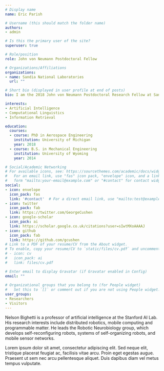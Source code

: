 ```yaml
---
# Display name
name: Eric Parish 

# Username (this should match the folder name)
authors:
- admin

# Is this the primary user of the site?
superuser: true

# Role/position
role: John von Neumann Postdoctoral Fellow 

# Organizations/Affiliations
organizations:
- name: Sandia National Laboratories 
  url: ""

# Short bio (displayed in user profile at end of posts)
bio: I am the 2018 John von Neumann Postdoctoral Research Fellow at Sandia National Laboratories. I earned my Ph.D. from the University of Michigan in 2018 in Aerospace Engineering. My research focuses on the development of engineering technologies that enable rapid simulation of complex multiscale and multiphysics systems through computational engineering, applied math, and ma- chine learning. 

interests:
- Artificial Intelligence
- Computational Linguistics
- Information Retrieval

education:
  courses:
  - course: PhD in Aerospace Engineering 
    institution: University of Michigan
    year: 2018
  - course: B.S. in Mechanical Engineering 
    institution: University of Wyoming 
    year: 2014

# Social/Academic Networking
# For available icons, see: https://sourcethemes.com/academic/docs/widgets/#icons
#   For an email link, use "fas" icon pack, "envelope" icon, and a link in the
#   form "mailto:your-email@example.com" or "#contact" for contact widget.
social:
- icon: envelope
  icon_pack: fas
  link: '#contact'  # For a direct email link, use "mailto:test@example.org".
- icon: twitter
  icon_pack: fab
  link: https://twitter.com/GeorgeCushen
- icon: google-scholar
  icon_pack: ai
  link: https://scholar.google.co.uk/citations?user=sIwtMXoAAAAJ
- icon: github
  icon_pack: fab
  link: https://github.com/gcushen
# Link to a PDF of your resume/CV from the About widget.
# To enable, copy your resume/CV to `static/files/cv.pdf` and uncomment the lines below.  
# - icon: cv
#   icon_pack: ai
#   link: files/cv.pdf

# Enter email to display Gravatar (if Gravatar enabled in Config)
email: ""
  
# Organizational groups that you belong to (for People widget)
#   Set this to `[]` or comment out if you are not using People widget.  
user_groups:
- Researchers
- Visitors
---
```


Nelson Bighetti is a professor of artificial intelligence at the Stanford AI Lab. His research interests include distributed robotics, mobile computing and programmable matter. He leads the Robotic Neurobiology group, which develops self-reconfiguring robots, systems of self-organizing robots, and mobile sensor networks.

Lorem ipsum dolor sit amet, consectetur adipiscing elit. Sed neque elit, tristique placerat feugiat ac, facilisis vitae arcu. Proin eget egestas augue. Praesent ut sem nec arcu pellentesque aliquet. Duis dapibus diam vel metus tempus vulputate. 
